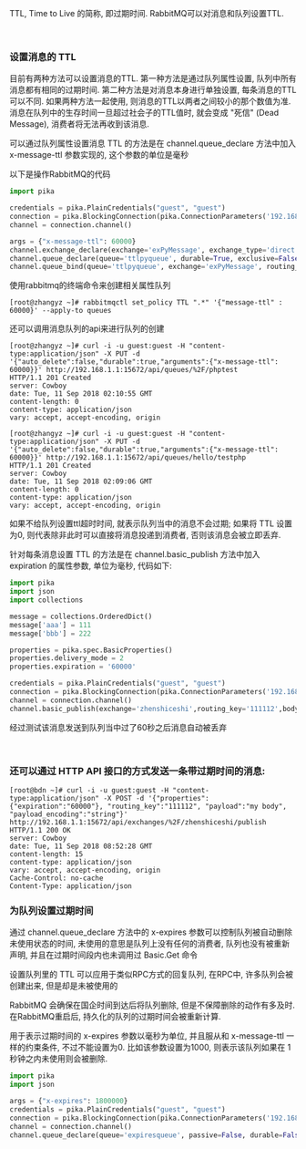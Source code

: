 
TTL, Time to Live 的简称, 即过期时间. RabbitMQ可以对消息和队列设置TTL.

<br/>

### 设置消息的 TTL

目前有两种方法可以设置消息的TTL. 第一种方法是通过队列属性设置, 队列中所有消息都有相同的过期时间. 第二种方法是对消息本身进行单独设置, 每条消息的TTL可以不同. 如果两种方法一起使用, 则消息的TTL以两者之间较小的那个数值为准. 消息在队列中的生存时间一旦超过社会子的TTL值时, 就会变成 "死信" (Dead Message), 消费者将无法再收到该消息.

可以通过队列属性设置消息 TTL 的方法是在 channel.queue_declare 方法中加入 x-message-ttl 参数实现的, 这个参数的单位是毫秒

以下是操作RabbitMQ的代码

```python
import pika

credentials = pika.PlainCredentials("guest", "guest")
connection = pika.BlockingConnection(pika.ConnectionParameters('192.168.1.1', 5672, '/', credentials))
channel = connection.channel()

args = {"x-message-ttl": 60000}
channel.exchange_declare(exchange='exPyMessage', exchange_type='direct', passive=False, durable=True, arguments=None)
channel.queue_declare(queue='ttlpyqueue', durable=True, exclusive=False, auto_delete=False, arguments=args)
channel.queue_bind(queue='ttlpyqueue', exchange='exPyMessage', routing_key='ttl')
```

使用rabbitmq的终端命令来创建相关属性队列

```shell
[root@zhangyz ~]# rabbitmqctl set_policy TTL ".*" '{"message-ttl" : 60000}' --apply-to queues 
```

还可以调用消息队列的api来进行队列的创建


```shell
[root@zhangyz ~]# curl -i -u guest:guest -H "content-type:application/json" -X PUT -d '{"auto_delete":false,"durable":true,"arguments":{"x-message-ttl": 60000}}' http://192.168.1.1:15672/api/queues/%2F/phptest
HTTP/1.1 201 Created
server: Cowboy
date: Tue, 11 Sep 2018 02:10:55 GMT
content-length: 0
content-type: application/json
vary: accept, accept-encoding, origin
```

```shell
[root@zhangyz ~]# curl -i -u guest:guest -H "content-type:application/json" -X PUT -d '{"auto_delete":false,"durable":true,"arguments":{"x-message-ttl": 60000}}' http://192.168.1.1:15672/api/queues/hello/testphp
HTTP/1.1 201 Created
server: Cowboy
date: Tue, 11 Sep 2018 02:09:06 GMT
content-length: 0
content-type: application/json
vary: accept, accept-encoding, origin
```

如果不给队列设置ttl超时时间, 就表示队列当中的消息不会过期; 如果将 TTL 设置为0, 则代表除非此时可以直接将消息投递到消费者, 否则该消息会被立即丢弃.

针对每条消息设置 TTL 的方法是在 channel.basic_publish 方法中加入 expiration 的属性参数, 单位为毫秒, 代码如下:

```python
import pika
import json
import collections

message = collections.OrderedDict()
message['aaa'] = 111
message['bbb'] = 222

properties = pika.spec.BasicProperties()
properties.delivery_mode = 2
properties.expiration = '60000'

credentials = pika.PlainCredentials("guest", "guest")
connection = pika.BlockingConnection(pika.ConnectionParameters('192.168.1.1', 5672, '/', credentials))
channel = connection.channel()
channel.basic_publish(exchange='zhenshiceshi',routing_key='111112',body=json.dumps(message),properties=properties,mandatory=False,immediate=False)
```

经过测试该消息发送到队列当中过了60秒之后消息自动被丢弃

<br/>

### 还可以通过 HTTP API 接口的方式发送一条带过期时间的消息:
```shell
[root@bdn ~]# curl -i -u guest:guest -H "content-type:application/json" -X POST -d '{"properties": {"expiration":"60000"}, "routing_key":"111112", "payload":"my body", "payload_encoding":"string"}' http://192.168.1.1:15672/api/exchanges/%2F/zhenshiceshi/publish
HTTP/1.1 200 OK
server: Cowboy
date: Tue, 11 Sep 2018 08:52:28 GMT
content-length: 15
content-type: application/json
vary: accept, accept-encoding, origin
Cache-Control: no-cache
Content-Type: application/json
```

### 为队列设置过期时间

通过 channel.queue_declare 方法中的 x-expires 参数可以控制队列被自动删除未使用状态的时间, 未使用的意思是队列上没有任何的消费者, 队列也没有被重新声明, 并且在过期时间段内也未调用过 Basic.Get 命令

设置队列里的 TTL 可以应用于类似RPC方式的回复队列, 在RPC中, 许多队列会被创建出来, 但是却是未被使用的

RabbitMQ 会确保在国企时间到达后将队列删除, 但是不保障删除的动作有多及时. 在RabbitMQ重启后, 持久化的队列的过期时间会被重新计算.

用于表示过期时间的 x-expires 参数以毫秒为单位, 并且服从和 x-message-ttl 一样的约束条件, 不过不能设置为0. 比如该参数设置为1000, 则表示该队列如果在 1秒钟之内未使用则会被删除.

```python
import pika
import json

args = {"x-expires": 1800000}
credentials = pika.PlainCredentials("guest", "guest")
connection = pika.BlockingConnection(pika.ConnectionParameters('192.168.1.1', 5672, '/', credentials))
channel = connection.channel()
channel.queue_declare(queue='expiresqueue', passive=False, durable=False, exclusive=False, auto_delete=False, arguments=args)
```
